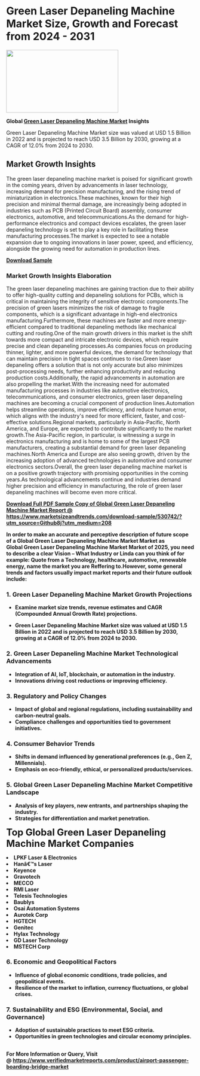 <H1>Green Laser Depaneling Machine Market Size, Growth and Forecast from 2024 - 2031</H1><img class="aligncenter size-medium wp-image-584254" src="https://thirdeyenews.in/wp-content/uploads/2024/09/Global-Market-Research-300x168.jpeg" alt="" width="300" height="168" /><p><strong>Global&nbsp;<a href="https://www.marketsizeandtrends.com/download-sample/530742/?utm_source=Github8j?utm_medium=208">Green Laser Depaneling Machine Market</a> Insights</strong></p><p>Green Laser Depaneling Machine Market size was valued at USD 1.5 Billion in 2022 and is projected to reach USD 3.5 Billion by 2030, growing at a CAGR of 12.0% from 2024 to 2030.</p><p><h2>Market Growth Insights</h2> The green laser depaneling machine market is poised for significant growth in the coming years, driven by advancements in laser technology, increasing demand for precision manufacturing, and the rising trend of miniaturization in electronics.These machines, known for their high precision and minimal thermal damage, are increasingly being adopted in industries such as PCB (Printed Circuit Board) assembly, consumer electronics, automotive, and telecommunications.As the demand for high-performance electronics and compact devices escalates, the green laser depaneling technology is set to play a key role in facilitating these manufacturing processes.The market is expected to see a notable expansion due to ongoing innovations in laser power, speed, and efficiency, alongside the growing need for automation in production lines.<p><strong><a href="#">Download Sample</a></strong></p> <h3>Market Growth Insights Elaboration</h3> The green laser depaneling machines are gaining traction due to their ability to offer high-quality cutting and depaneling solutions for PCBs, which is critical in maintaining the integrity of sensitive electronic components.The precision of green lasers minimizes the risk of damage to fragile components, which is a significant advantage in high-end electronics manufacturing.Furthermore, these machines are faster and more energy-efficient compared to traditional depaneling methods like mechanical cutting and routing.One of the main growth drivers in this market is the shift towards more compact and intricate electronic devices, which require precise and clean depaneling processes.As companies focus on producing thinner, lighter, and more powerful devices, the demand for technology that can maintain precision in tight spaces continues to rise.Green laser depaneling offers a solution that is not only accurate but also minimizes post-processing needs, further enhancing productivity and reducing production costs.Additionally, the rapid advancements in automation are also propelling the market.With the increasing need for automated manufacturing processes in industries like automotive electronics, telecommunications, and consumer electronics, green laser depaneling machines are becoming a crucial component of production lines.Automation helps streamline operations, improve efficiency, and reduce human error, which aligns with the industry's need for more efficient, faster, and cost-effective solutions.Regional markets, particularly in Asia-Pacific, North America, and Europe, are expected to contribute significantly to the market growth.The Asia-Pacific region, in particular, is witnessing a surge in electronics manufacturing and is home to some of the largest PCB manufacturers, creating a substantial demand for green laser depaneling machines.North America and Europe are also seeing growth, driven by the increasing adoption of advanced technologies in automotive and consumer electronics sectors.Overall, the green laser depaneling machine market is on a positive growth trajectory with promising opportunities in the coming years.As technological advancements continue and industries demand higher precision and efficiency in manufacturing, the role of green laser depaneling machines will become even more critical.<p><strong><a href="#"></p><p><span class=""><strong>Download Full PDF Sample Copy of Global Green Laser Depaneling Machine Market Report</strong> @ <a href="https://www.marketsizeandtrends.com/download-sample/530742/?utm_source=Github8j?utm_medium=208" target="_blank">https://www.marketsizeandtrends.com/download-sample/530742/?utm_source=Github8j?utm_medium=208</a></span></p><p>In order to make an accurate and perceptive description of future scope of a Global&nbsp;Green Laser Depaneling Machine Market Market as Global&nbsp;Green Laser Depaneling Machine Market Market of 2025, you need to describe a clear Vision &ndash; What Industry or Linda can you think of for example: Quote from a Technology, healthcare, automotive, renewable energy, name the market you are Reffering to.However, some general trends and factors usually impact market reports and their future outlook include:</p><h3>1.&nbsp;<strong>Green Laser Depaneling Machine Market Growth Projections</strong></h3><ul><li>Examine market size trends, revenue estimates and CAGR (Compounded Annual Growth Rate) projections.</li><li><p>Green Laser Depaneling Machine Market size was valued at USD 1.5 Billion in 2022 and is projected to reach USD 3.5 Billion by 2030, growing at a CAGR of 12.0% from 2024 to 2030.</p></li></ul><h3>2.&nbsp;<strong>Green Laser Depaneling Machine Market Technological Advancements</strong></h3><ul><li>Integration of AI, IoT, blockchain, or automation in the industry.</li><li>Innovations driving cost reductions or improving efficiency.</li></ul><h3>3.&nbsp;<strong>Regulatory and Policy Changes</strong></h3><ul><li>Impact of global and regional regulations, including sustainability and carbon-neutral goals.</li><li>Compliance challenges and opportunities tied to government initiatives.</li></ul><h3>4.&nbsp;<strong>Consumer Behavior Trends</strong></h3><ul><li>Shifts in demand influenced by generational preferences (e.g., Gen Z, Millennials).</li><li>Emphasis on eco-friendly, ethical, or personalized products/services.</li></ul><h3>5.&nbsp;<strong>Global Green Laser Depaneling Machine Market Competitive Landscape</strong></h3><ul><li>Analysis of key players, new entrants, and partnerships shaping the industry.</li><li>Strategies for differentiation and market penetration.</li></ul><p data-pm-slice="1 1 []"><span style="color: inherit; font-family: inherit; font-size: 25px;">Top Global Green Laser Depaneling Machine Market Companies</span></p><div class="" data-test-id=""><p><li>LPKF Laser & Electronics</li><li> Hanâ€™s Laser</li><li> Keyence</li><li> Gravotech</li><li> MECCO</li><li> RMI Laser</li><li> Telesis Technologies</li><li> Baublys</li><li> Osai Automation Systems</li><li> Aurotek Corp</li><li> HGTECH</li><li> Genitec</li><li> Hylax Technology</li><li> GD Laser Technology</li><li> MSTECH Corp</li></p></div><h3>6.&nbsp;<strong>Economic and Geopolitical Factors</strong></h3><ul><li>Influence of global economic conditions, trade policies, and geopolitical events.</li><li>Resilience of the market to inflation, currency fluctuations, or global crises.</li></ul><h3>7.&nbsp;<strong>Sustainability and ESG (Environmental, Social, and Governance)</strong></h3><ul><li>Adoption of sustainable practices to meet ESG criteria.</li><li>Opportunities in green technologies and circular economy principles.</li></ul><h2><strong style="font-size: 14px;">For More Information or Query, Visit @&nbsp;</strong><a style="background-color: #ffffff; font-size: 14px;" href="https://www.marketsizeandtrends.com/report/green-laser-depaneling-machine-market/" target="_blank">https://www.verifiedmarketreports.com/product/airport-passenger-boarding-bridge-market</a></h2>